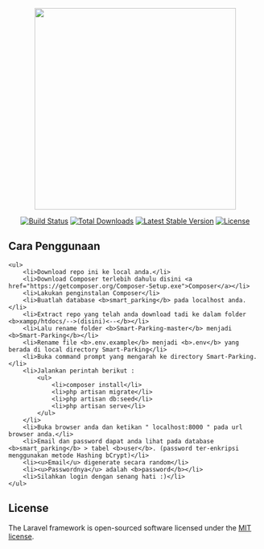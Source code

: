 <p align="center"><img src="https://res.cloudinary.com/dtfbvvkyp/image/upload/v1566331377/laravel-logolockup-cmyk-red.svg" width="400"></p>

<p align="center">
<a href="https://travis-ci.org/laravel/framework"><img src="https://travis-ci.org/laravel/framework.svg" alt="Build Status"></a>
<a href="https://packagist.org/packages/laravel/framework"><img src="https://poser.pugx.org/laravel/framework/d/total.svg" alt="Total Downloads"></a>
<a href="https://packagist.org/packages/laravel/framework"><img src="https://poser.pugx.org/laravel/framework/v/stable.svg" alt="Latest Stable Version"></a>
<a href="https://packagist.org/packages/laravel/framework"><img src="https://poser.pugx.org/laravel/framework/license.svg" alt="License"></a>
</p>

## Cara Penggunaan
	<ul>
		<li>Download repo ini ke local anda.</li>
		<li>Download Composer terlebih dahulu disini <a href="https://getcomposer.org/Composer-Setup.exe">Composer</a></li>
		<li>Lakukan penginstalan Composer</li>
		<li>Buatlah database <b>smart_parking</b> pada localhost anda.</li>
		<li>Extract repo yang telah anda download tadi ke dalam folder <b>xampp/htdocs/-->(disini)<--</b></li>
		<li>Lalu rename folder <b>Smart-Parking-master</b> menjadi <b>Smart-Parking</b></li>
		<li>Rename file <b>.env.example</b> menjadi <b>.env</b> yang berada di local directory Smart-Parking</li>
		<li>Buka command prompt yang mengarah ke directory Smart-Parking.</li>
		<li>Jalankan perintah berikut :
			<ul>
				<li>composer install</li>
				<li>php artisan migrate</li>
				<li>php artisan db:seed</li>
				<li>php artisan serve</li>
			</ul>
		</li>
		<li>Buka browser anda dan ketikan " localhost:8000 " pada url browser anda.</li>
		<li>Email dan password dapat anda lihat pada database <b>smart_parking</b> > tabel <b>user</b>. (password ter-enkripsi menggunakan metode Hashing bCrypt)</li>
		<li><u>Email</u> digenerate secara random</li>
		<li><u>Passwordnya</u> adalah <b>password</b></li>
		<li>Silahkan login dengan senang hati :)</li>
	</ul>

## License

The Laravel framework is open-sourced software licensed under the [MIT license](https://opensource.org/licenses/MIT).
